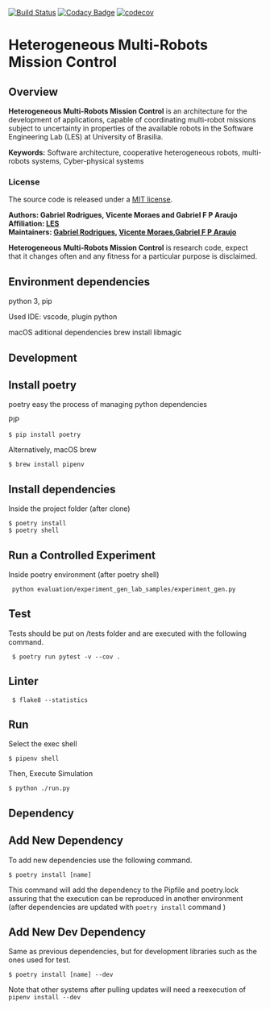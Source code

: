 [![Build Status](https://www.travis-ci.com/gabrielsr/hmrs_mission_control.svg?branch=master)](https://www.travis-ci.com/gabrielsr/hmrs_mission_control)
[![Codacy Badge](https://app.codacy.com/project/badge/Grade/c40a1b3e88c74755be3423074b0b0b45)](https://www.codacy.com/gh/gabrielsr/hmrs_mission_control/dashboard?utm_source=github.com&amp;utm_medium=referral&amp;utm_content=gabrielsr/hmrs_mission_control&amp;utm_campaign=Badge_Grade)
[![codecov](https://codecov.io/gh/gabrielsr/hmrs_mission_control/branch/master/graph/badge.svg)](https://codecov.io/gh/gabrielsr/hmrs_mission_control)



Heterogeneous Multi-Robots Mission Control
==========================================

## Overview

**Heterogeneous Multi-Robots Mission Control** is an architecture for the development of applications, capable of coordinating multi-robot missions subject to uncertainty in properties of the available robots in the Software Engineering Lab (LES) at University of Brasilia.

**Keywords:** Software architecture, cooperative heterogeneous robots, multi-robots systems, Cyber-physical systems

### License

The source code is released under a [MIT license](LICENSE).

**Authors: Gabriel Rodrigues, Vicente Moraes and Gabriel F P Araujo <br />
Affiliation: [LES](http://les.unb.br//)<br />
Maintainers: [Gabriel Rodrigues](mailto:gabrielsr@gmail.com), [Vicente Moraes](mailto:vicenteromeiromoraes@gmail.com),[Gabriel F P Araujo](mailto:gabriel.fp.araujo@gmail.com)**

**Heterogeneous Multi-Robots Mission Control** is research code, expect that it changes often and any fitness for a particular purpose is disclaimed.

Environment dependencies
-------------
python 3, pip

Used IDE: vscode, plugin python

macOS aditional dependencies
brew install libmagic

Development
---

Install poetry
------------- 

poetry easy the process of managing python dependencies

PIP
```console
$ pip install poetry
```

Alternatively, macOS brew
```console
$ brew install pipenv 
```

Install dependencies
--------------------

Inside the project folder (after clone)

```console
$ poetry install
$ poetry shell
```

Run a Controlled Experiment
------
Inside poetry environment (after poetry shell)

```console
 python evaluation/experiment_gen_lab_samples/experiment_gen.py
```


Test
----

Tests should be put on /tests folder and are executed with the following command.

```console
 $ poetry run pytest -v --cov .
```

Linter
------

```console
 $ flake8 --statistics
```


Run
---

Select the exec shell

```console
$ pipenv shell
```

Then, Execute Simulation

```console
$ python ./run.py
```

Dependency
----------

Add New Dependency
------------------

To add new dependencies use the following command.

```console
$ poetry install [name]
```

This command will add the dependency to the Pipfile and poetry.lock assuring that the execution can be reproduced in another environment (after dependencies are updated with `poetry install` command )

Add New Dev Dependency
----------------------
Same as previous dependencies, but for development libraries such as the ones used for test.

```console
$ poetry install [name] --dev
```
Note that other systems after pulling updates will need a reexecution of `pipenv install --dev`
